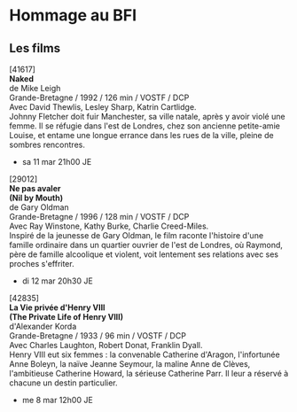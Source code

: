# Hommage au BFI

## Les films

[41617]  
**Naked**  
de Mike Leigh  
Grande-Bretagne / 1992 / 126 min / VOSTF / DCP  
Avec David Thewlis, Lesley Sharp, Katrin Cartlidge.  
Johnny Fletcher doit fuir Manchester, sa ville natale, après y avoir violé une femme. Il se réfugie dans l'est de Londres, chez son ancienne petite-amie Louise, et entame une longue errance dans les rues de la ville, pleine de sombres rencontres.

- sa 11 mar 21h00 JE

[29012]  
**Ne pas avaler**  
**(Nil by Mouth)**  
de Gary Oldman  
Grande-Bretagne / 1996 / 128 min / VOSTF / DCP  
Avec Ray Winstone, Kathy Burke, Charlie Creed-Miles.  
Inspiré de la jeunesse de Gary Oldman, le film raconte l'histoire d'une famille ordinaire dans un quartier ouvrier de l'est de Londres, où Raymond, père de famille alcoolique et violent, voit lentement ses relations avec ses proches s'effriter.

- di 12 mar 20h30 JE

[42835]  
**La Vie privée d'Henry VIII**  
**(The Private Life of Henry VIII)**  
d'Alexander Korda  
Grande-Bretagne / 1933 / 96 min / VOSTF / DCP  
Avec Charles Laughton, Robert Donat, Franklin Dyall.  
Henry VIII eut six femmes : la convenable Catherine d'Aragon, l'infortunée Anne Boleyn, la naïve Jeanne Seymour, la maline Anne de Clèves, l'ambitieuse Catherine Howard, la sérieuse Catherine Parr. Il leur a réservé à chacune un destin particulier.

- me 8 mar 12h00 JE


